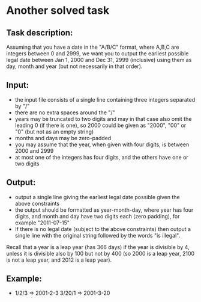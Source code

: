 # Another solved task

## Task description:

Assuming that you have a date in the "A/B/C" format, where A,B,C are integers between 0 and 2999, we want you to output the earliest possible legal date between Jan 1, 2000 and Dec 31, 2999 (inclusive) using them as day, month and year (but not necessarily in that order). 
 
## Input:

- the input file consists of a single line containing three integers separated by "/"
- there are no extra spaces around the "/"
- years may be truncated to two digits and may in that case also omit the leading 0 (if there is one), so 2000 could be given as "2000", "00" or "0" (but not as an empty string)
- months and days may be zero-padded
- you may assume that the year, when given with four digits, is between 2000 and 2999
- at most one of the integers has four digits, and the others have one or two digits 
 
## Output:

- output a single line giving the earliest legal date possible given the above constraints
- the output should be formatted as year-month-day, where year has four digits, and month and day have two digits each (zero padding), for example "2011-07-15"
- If there is no legal date (subject to the above constraints) then output a single line with the original string followed by the words "is illegal". 
 
Recall that a year is a leap year (has 366 days) if the year is divisible by 4, unless it is divisible also by 100 but not by 400 (so 2000 is a leap year, 2100 is not a leap year, and 2012 is a leap year). 
 
## Example: 

- 1/2/3  =>   2001-2-3 3/20/1  =>   2001-3-20 
